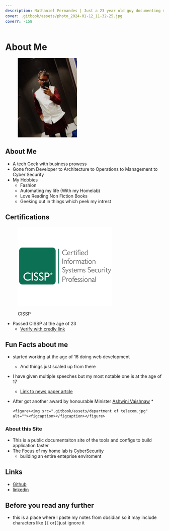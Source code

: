 ```yaml
---
description: Nathaniel Fernandes | Just a 23 year old guy documenting my journey
cover: .gitbook/assets/photo_2024-01-12_11-32-25.jpg
coverY: -158
---
```


# About Me

<figure><img src=".gitbook/assets/WhatsApp Image 2023-11-18 at 10.40.50_13275486.jpg" alt="" width="188"><figcaption></figcaption></figure>

## About Me

* A tech Geek with business prowess
* Gone from Developer to Architecture to Operations to Management to Cyber Security
* My Hobbies
  * Fashion
  * Automating my life (With my Homelab)
  * Love Reading Non Fiction Books
  * Geeking out in things which peek my intrest&#x20;

## Certifications

<figure><img src=".gitbook/assets/image (2) (1).png" alt=""><figcaption><p>CISSP</p></figcaption></figure>

* Passed CISSP at the age of 23
  * [Verify with credly link](https://www.credly.com/badges/660f96e7-9751-4f67-b163-637f9608b47d)

## Fun Facts about me&#x20;

* started working at the age of 16 doing web development&#x20;
  * And things just scaled up from there
* I have given multiple speeches but my most notable one is at the age of 17&#x20;
  * [Link to news paper artcle ](https://maharashtratimes.indiatimes.com/maharashtra/mumbai-news/work-together-for-cyber-security/articleshow/60784898.cms)
* After got another award by honourable Minister [Ashwini Vaishnaw](https://www.linkedin.com/in/ashwini-vaishnaw-349b40226/)
  *

      <figure><img src=".gitbook/assets/department of telecom.jpg" alt=""><figcaption></figcaption></figure>





### About this Site

* This is a public documentaiton site of the tools and configs to build application faster
* The Focus of my home lab is CyberSecurity
  * building an entire enteprise enviroment

## Links

* [Github](https://github.com/nathaniel-security/Docs)
* [linkedin](https://www.linkedin.com/in/nathaniel-fernandes/)&#x20;

## Before you read any further

* this is a place where I paste my notes from obsidian so it may include characters like `[[` or`]]`just ignore it
